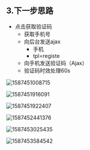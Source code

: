 ## 3.下一步思路

- 点击获取验证码
  - 获取手机号
  - 向后台发送ajax
    - 手机
    - tpl=registe
  - 向手机发送验证码（Ajax）
  - 验证码时效处理60s



<img src="C:\Users\Mahongda\AppData\Roaming\Typora\typora-user-images\1587451008715.png" alt="1587451008715" style="zoom:100%;" />



![1587451916091](C:\Users\Mahongda\AppData\Roaming\Typora\typora-user-images\1587451916091.png)

![1587451922407](C:\Users\Mahongda\AppData\Roaming\Typora\typora-user-images\1587451922407.png)



![1587452441376](C:\Users\Mahongda\AppData\Roaming\Typora\typora-user-images\1587452441376.png)

![1587453025435](C:\Users\Mahongda\AppData\Roaming\Typora\typora-user-images\1587453025435.png)

![1587453584542](C:\Users\Mahongda\AppData\Roaming\Typora\typora-user-images\1587453584542.png)